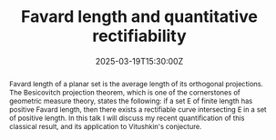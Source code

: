 ﻿---
title: "Favard length and quantitative rectifiability"

event: Analysis Seminar
event_url: https://www.jku.at/en/institute-of-analysis/news/

location: Johannes Kepler University Linz
# address:
# street: 450 Serra Mall
# city: Stanford
#  region: CA
#  postcode: '94305'
#  country: United States

summary: ""
abstract: "Favard length of a planar set is the average length of its orthogonal projections. The Besicovitch projection theorem, which is one of the cornerstones of geometric measure theory, states the following: if a set E of finite length has positive Favard length, then there exists a rectifiable curve intersecting E in a set of positive length. In this talk I will discuss my recent quantification of this classical result, and its application to Vitushkin's conjecture."

# Talk start and end times.
#   End time can optionally be hidden by prefixing the line with `#`.
date: "2025-03-19T15:30:00Z"
# date_end: "2030-06-01T15:00:00Z"
all_day: true

# Schedule page publish date (NOT talk date).
publishDate: "2017-01-01T00:00:00Z"

authors: []
tags: []

# Is this a featured talk? (true/false)
featured: false

# image:
#  caption: 'Image credit: [**Unsplash**](https://unsplash.com/photos/bzdhc5b3Bxs)'
#  focal_point: Right

links:
# - icon: twitter
#  icon_pack: fab
#  name: Follow
#  url: https://twitter.com/georgecushen
url_code: ""
url_slides: "/talks/Dabrowski-talk-Linz2025.pdf"
url_video: ""

# Markdown Slides (optional).
#   Associate this talk with Markdown slides.
#   Simply enter your slide deck's filename without extension.
#   E.g. `slides = "example-slides"` references `content/slides/example-slides.md`.
#   Otherwise, set `slides = ""`.
# slides: example

# Projects (optional).
#   Associate this post with one or more of your projects.
#   Simply enter your project's folder or file name without extension.
#   E.g. `projects = ["internal-project"]` references `content/project/deep-learning/index.md`.
#   Otherwise, set `projects = []`.
# projects:
# - example
---
